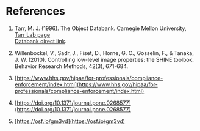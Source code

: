 # References

1. Tarr,       M.       J.       (1996).       The       Object       Databank. Carnegie       Mellon       University,  
[Tarr Lab page](https://sites.google.com/andrew.cmu.edu/tarrlab/stimuli?authuser=0)  
[Databank direct link](https://drive.google.com/file/d/1_2H7byO2xSXTOOCZP4zDIHbMPTs5XIx3/view).  

2. Willenbockel, V., Sadr, J., Fiset, D., Horne, G. O., Gosselin, F., & Tanaka, J. W. (2010). Controlling low-level image properties: the SHINE toolbox. Behavior Research Methods, 42(3), 671-684.
3. [https://www.hhs.gov/hipaa/for-professionals/compliance-enforcement/index.html](https://www.hhs.gov/hipaa/for-professionals/compliance-enforcement/index.html)
4. [https://doi.org/10.1371/journal.pone.0268577](https://doi.org/10.1371/journal.pone.0268577)
5. [https://osf.io/gm3vd](https://osf.io/gm3vd)
